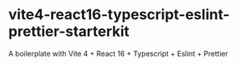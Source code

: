 # vite4-react16-typescript-eslint-prettier-starterkit
A boilerplate with Vite 4 + React 16 + Typescript + Eslint + Prettier
